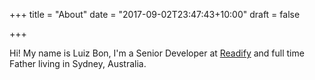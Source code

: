 +++
title = "About"
date = "2017-09-02T23:47:43+10:00"
draft = false

+++

Hi! My name is Luiz Bon, I'm a Senior Developer at [Readify](https://readify.net/) and full time Father living in Sydney, Australia.